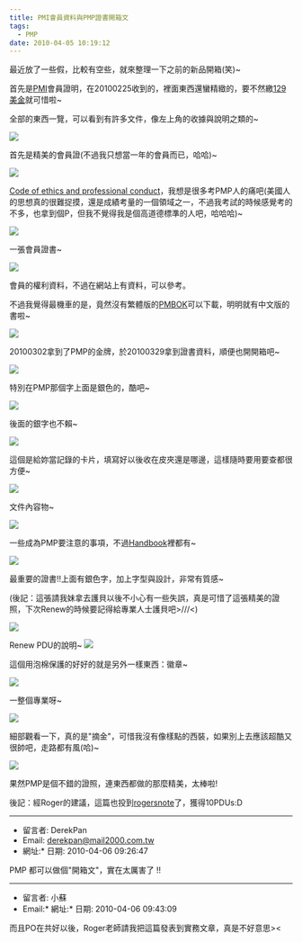```yaml
---
title: PMI會員資料與PMP證書開箱文
tags:
  - PMP
date: 2010-04-05 10:19:12
---
```


最近放了一些假，比較有空些，就來整理一下之前的新品開箱(笑)~

首先是[PMI](http://www.pmi.org/Pages/default.aspx)會員證明，在20100225收到的，裡面東西還蠻精緻的，要不然繳[129美金](http://www.pmi.org/Membership/Pages/Types-of-Memberships.aspx)就可惜啦~

全部的東西一覽，可以看到有許多文件，像左上角的收據與說明之類的~

![](http://e.blog.xuite.net/e/2/3/2/11844378/blog_1638788/txt/32681555/0.jpg)

首先是精美的會員證(不過我只想當一年的會員而已，哈哈)~

![](http://e.blog.xuite.net/e/2/3/2/11844378/blog_1638788/txt/32681555/1.jpg)

[Code of ethics and professional conduct](http://www.pmi.org/PDF/ap_pmicodeofethics.pdf)，我想是很多考PMP人的痛吧(美國人的思想真的很難捉摸，還是成績考量的一個領域之一，不過我考試的時候感覺考的不多，也拿到個P，但我不覺得我是個高道德標準的人吧，哈哈哈)~

![](http://e.blog.xuite.net/e/2/3/2/11844378/blog_1638788/txt/32681555/2.jpg)

一張會員證書~

![](http://e.blog.xuite.net/e/2/3/2/11844378/blog_1638788/txt/32681555/3.jpg)

會員的權利資料，不過在網站上有資料，可以參考。

不過我覺得最機車的是，竟然沒有繁體版的[PMBOK](http://en.wikipedia.org/wiki/PMBOK)可以下載，明明就有中文版的書啦~

![](http://e.blog.xuite.net/e/2/3/2/11844378/blog_1638788/txt/32681555/4.jpg)

20100302拿到了PMP的金牌，於20100329拿到證書資料，順便也開開箱吧~

![](http://e.blog.xuite.net/e/2/3/2/11844378/blog_1638788/txt/32681555/5.jpg)

特別在PMP那個字上面是銀色的，酷吧~

![](http://e.blog.xuite.net/e/2/3/2/11844378/blog_1638788/txt/32681555/6.jpg)

後面的銀字也不賴~

![](http://e.blog.xuite.net/e/2/3/2/11844378/blog_1638788/txt/32681555/7.jpg)

這個是給妳當記錄的卡片，填寫好以後收在皮夾還是哪邊，這樣隨時要用要查都很方便~

![](http://e.blog.xuite.net/e/2/3/2/11844378/blog_1638788/txt/32681555/8.jpg)

文件內容物~

![](http://e.blog.xuite.net/e/2/3/2/11844378/blog_1638788/txt/32681555/9.jpg)

一些成為PMP要注意的事項，不過[Handbook](http://www.pmi.org/PDF/PDC_PMPHandbook.pdf)裡都有~

![](http://e.blog.xuite.net/e/2/3/2/11844378/blog_1638788/txt/32681555/10.jpg)

最重要的證書!!上面有銀色字，加上字型與設計，非常有質感~

(後記：這張請我妹拿去護貝以後不小心有一些失誤，真是可惜了這張精美的證照，下次Renew的時候要記得給專業人士護貝吧&gt;///&lt;)

![](http://e.blog.xuite.net/e/2/3/2/11844378/blog_1638788/txt/32681555/11.jpg)

Renew PDU的說明~
![](http://e.blog.xuite.net/e/2/3/2/11844378/blog_1638788/txt/32681555/12.jpg)

這個用泡棉保護的好好的就是另外一樣東西：徽章~

![](http://e.blog.xuite.net/e/2/3/2/11844378/blog_1638788/txt/32681555/13.jpg)

一整個專業呀~

![](http://e.blog.xuite.net/e/2/3/2/11844378/blog_1638788/txt/32681555/14.jpg)

細部觀看一下，真的是"摘金"，可惜我沒有像樣點的西裝，如果別上去應該超酷又很帥吧，走路都有風(哈)~

![](http://e.blog.xuite.net/e/2/3/2/11844378/blog_1638788/txt/32681555/15.jpg)

果然PMP是個不錯的證照，連東西都做的那麼精美，太棒啦!

後記：經Roger的建議，這篇也投到[rogersnote](http://www.pmsuccess.net/rogersnotes_V8.asp?Eid=369)了，獲得10PDUs:D

* * *

*   留言者: DerekPan
*   Email: derekpan@mail2000.com.tw
*   網址:*   日期: 2010-04-06 09:26:47

PMP 都可以做個\"開箱文\"，實在太厲害了 !!

* * *

*   留言者: 小蘇
*   Email:*   網址:*   日期: 2010-04-06 09:43:09

而且PO在共好以後，Roger老師請我把這篇發表到實務文章，真是不好意思&gt;&lt;